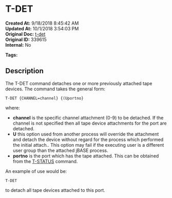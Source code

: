 # T-DET

**Created At:** 9/18/2018 8:45:42 AM  
**Updated At:** 10/1/2018 3:54:03 PM  
**Original Doc:** [t-det](https://docs.jbase.com/49399-tape/t-det)  
**Original ID:** 339615  
**Internal:** No  

**Tags:**
<badge text='spooler tape' vertical='middle' />

## Description 

The T-DET command detaches one or more previously attached tape devices. The command takes the general form:

```
T-DET {CHANNEL=channel} {(Uportno}
```

where:

- **channel** is the specific channel attachment (0-9) to be detached. If the channel is not specified then all tape device attachments for the port are detached.
- **U** this option used from another process will override the attachment and detach the device without regard for the process which performed the initial attach.. This option may fail if the executing user is a different user group than the attached jBASE process.
- **portno** is the port which has the tape attached. This can be obtained from the [T-STATUS](./../t-status) command.


An example of use would be:

```
T-DET
```

to detach all tape devices attached to this port.
